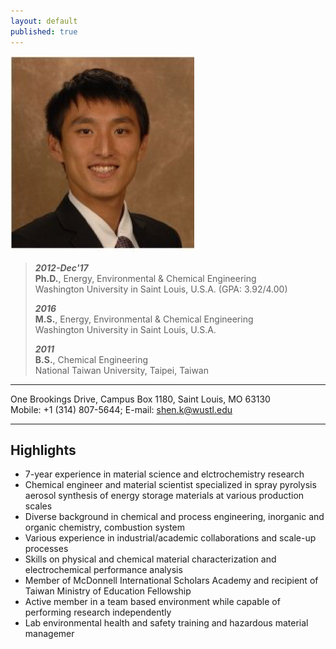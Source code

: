 ```yaml
---
layout: default
published: true
---
```


<img class="profile-picture" src="/pictures/profilePic.png">

>**_2012-Dec&#39;17_**  
>**Ph.D.**, Energy, Environmental &amp; Chemical Engineering                     
>Washington University in Saint Louis, U.S.A.
(GPA: 3.92/4.00)
>
>**_2016_**      
>**M.S.**, Energy, Environmental &amp; Chemical Engineering                
>Washington University in Saint Louis, U.S.A. 
>
>**_2011_**  
>**B.S.**, Chemical Engineering                                                               
>National Taiwan University, Taipei, Taiwan

---

One Brookings Drive, Campus Box 1180, Saint Louis, MO 63130  
Mobile: +1 (314) 807-5644; E-mail: [shen.k@wustl.edu](mailto:shen.k@wustl.edu)

---
## Highlights
- 7-year experience in material science and elctrochemistry research
- Chemical engineer and material scientist specialized in spray pyrolysis aerosol synthesis of energy storage materials at various production scales
- Diverse background in chemical and process engineering, inorganic and organic chemistry, combustion system
- Various experience in industrial/academic collaborations and scale-up processes
- Skills on physical and chemical material characterization and electrochemical performance analysis
- Member of McDonnell International Scholars Academy and recipient of Taiwan Ministry of Education Fellowship
- Active member in a team based environment while capable of performing research independently
- Lab environmental health and safety training and hazardous material managemer
